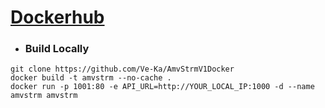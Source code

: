[Dockerhub](https://hub.docker.com/r/vekaverjj/amvstrmv1)
==

- ### Build Locally
```
git clone https://github.com/Ve-Ka/AmvStrmV1Docker
docker build -t amvstrm --no-cache .
docker run -p 1001:80 -e API_URL=http://YOUR_LOCAL_IP:1000 -d --name amvstrm amvstrm
```
